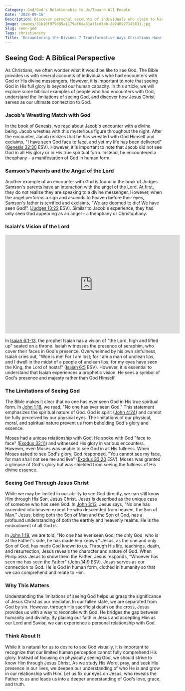 ```yaml
---
Category: God/God's Relationship to Us/Toward All People
Date: '2024-09-16'
Description: Discover personal accounts of individuals who claim to have seen God firsthand, exploring the impact of these experiences on their lives. Explore the profound encounters with the divine in this thought-provoking article.
Image: images/31b10f979885a1179af6da31a71cd3ab-20240927145831.jpg
Slug: seen-god
Tags: christianity
Title: 'Encountering the Divine: 7 Transformative Ways Christians Have Seen God'
---
```


## Seeing God: A Biblical Perspective

As Christians, we often wonder what it would be like to see God. The Bible provides us with several accounts of individuals who had encounters with God or His divine messengers. However, it is important to note that seeing God in His full glory is beyond our human capacity. In this article, we will explore some biblical examples of people who had encounters with God, understand the limitations of seeing God, and discover how Jesus Christ serves as our ultimate connection to God.

### Jacob's Wrestling Match with God

In the book of Genesis, we read about Jacob's encounter with a divine being. Jacob wrestles with this mysterious figure throughout the night. After the encounter, Jacob realizes that he has wrestled with God Himself and exclaims, "I have seen God face to face, and yet my life has been delivered" ([Genesis 32:30](https://www.bibleref.com/Genesis/32/Genesis-32-30.html) ESV). However, it is important to note that Jacob did not see God in all His glory or in His true spiritual form. Instead, he encountered a theophany - a manifestation of God in human form.

### Samson's Parents and the Angel of the Lord

Another example of an encounter with God is found in the book of Judges. Samson's parents have an interaction with the angel of the Lord. At first, they do not realize they are speaking to a divine messenger. However, when the angel performs a sign and ascends to heaven before their eyes, Samson's father is terrified and exclaims, "We are doomed to die! We have seen God!" ([Judges 13:22](https://www.bibleref.com/Judges/13/Judges-13-22.html) ESV). Similar to Jacob's experience, they had only seen God appearing as an angel - a theophany or Christophany.

### Isaiah's Vision of the Lord


<iframe width="560" height="315" src="https://www.youtube.com/embed/4u4mgwVj13I" frameborder="0" allow="autoplay; encrypted-media" allowfullscreen></iframe>


In [Isaiah 6:1-13](https://www.bibleref.com/Isaiah/6/Isaiah-6-1.html), the prophet Isaiah has a vision of "the Lord, high and lifted up" seated on a throne. Isaiah witnesses the presence of seraphim, who cover their faces in God's presence. Overwhelmed by his own sinfulness, Isaiah cries out, "Woe is me! For I am lost; for I am a man of unclean lips, and I dwell in the midst of a people of unclean lips; for my eyes have seen the King, the Lord of hosts!" ([Isaiah 6:5](https://www.bibleref.com/Isaiah/6/Isaiah-6-5.html) ESV). However, it is essential to understand that Isaiah experiences a prophetic vision. He sees a symbol of God's presence and majesty rather than God Himself.

### The Limitations of Seeing God

The Bible makes it clear that no one has ever seen God in His true spiritual form. In [John 1:18](https://www.bibleref.com/John/1/John-1-18.html), we read, "No one has ever seen God." This statement emphasizes the spiritual nature of God. God is spirit ([John 4:24](https://www.bibleref.com/John/4/John-4-24.html)) and cannot be fully perceived by our physical eyes. The limitations of our physical, moral, and spiritual nature prevent us from beholding God's glory and essence.

Moses had a unique relationship with God. He spoke with God "face to face" ([Exodus 33:11](https://www.bibleref.com/Exodus/33/Exodus-33-11.html)) and witnessed His glory in various encounters. However, even Moses was unable to see God in all His fullness. When Moses asked to see God's glory, God responded, "You cannot see my face, for man shall not see me and live" ([Exodus 33:20](https://www.bibleref.com/Exodus/33/Exodus-33-20.html) ESV). Moses was granted a glimpse of God's glory but was shielded from seeing the fullness of His divine essence.

### Seeing God Through Jesus Christ

While we may be limited in our ability to see God directly, we can still know Him through His Son, Jesus Christ. Jesus is described as the unique case of someone who has seen God. In [John 3:13](https://www.bibleref.com/John/3/John-3-13.html), Jesus says, "No one has ascended into heaven except he who descended from heaven, the Son of Man." Jesus, being both the Son of Man and the Son of God, has a profound understanding of both the earthly and heavenly realms. He is the embodiment of all God is.

In [John 1:18](https://www.bibleref.com/John/1/John-1-18.html), we are told, "No one has ever seen God; the only God, who is at the Father's side, he has made him known." Jesus, as the one and only Son of God, has made God known to us. Through His life, teachings, death, and resurrection, Jesus reveals the character and nature of God. When Philip asks Jesus to show them the Father, Jesus responds, "Whoever has seen me has seen the Father" ([John 14:9](https://www.bibleref.com/John/14/John-14-9.html) ESV). Jesus serves as our connection to God. He is God in human form, clothed in humanity so that we can comprehend and relate to Him.

### Why This Matters

Understanding the limitations of seeing God helps us grasp the significance of Jesus Christ as our mediator. In our fallen state, we are separated from God by sin. However, through His sacrificial death on the cross, Jesus provides us with a way to reconcile with God. He bridges the gap between humanity and divinity. By placing our faith in Jesus and accepting Him as our Lord and Savior, we can experience a personal relationship with God.

### Think About It

While it is natural for us to desire to see God visually, it is important to recognize that our limited human perception cannot fully comprehend His glory. Instead of focusing on physically seeing God, we should strive to know Him through Jesus Christ. As we study His Word, pray, and seek His presence in our lives, we deepen our understanding of who He is and grow in our relationship with Him. Let us fix our eyes on Jesus, who reveals the Father to us and leads us into a deeper understanding of God's love, grace, and truth.